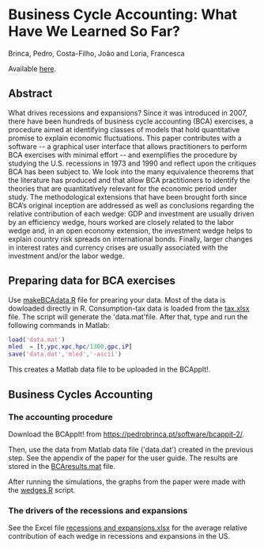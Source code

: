 # Business Cycle Accounting: What Have We Learned So Far?

Brinca, Pedro, Costa-Filho, João and Loria, Francesca

Available [here](https://onlinelibrary.wiley.com/doi/full/10.1111/joes.12581).

## Abstract

What drives recessions and expansions? Since it was introduced in 2007, there have been hundreds of business cycle accounting (BCA) exercises, a procedure aimed at identifying classes of models that hold quantitative promise to explain economic fluctuations. This paper contributes with a software -- a graphical user interface that allows practitioners to perform BCA exercises with minimal effort -- and exemplifies the procedure by studying the U.S. recessions in 1973 and 1990 and reflect upon the critiques BCA has been subject to. We look into the many equivalence theorems that the literature has produced and that allow BCA practitioners to identify the theories that are quantitatively relevant for the economic period under study. The methodological extensions that have been brought forth since BCA’s original inception are addressed as well as conclusions regarding the relative contribution of each wedge: GDP and  investment are usually driven by an efficiency wedge, hours worked are closely related to the labor wedge and, in an open economy extension, the investment wedge helps to explain country risk spreads on international bonds. Finally, larger changes in interest rates and currency crises are usually associated with the investment and/or the labor wedge.

## Preparing data for BCA exercises

Use [makeBCAdata.R](makeBCAdata.R) file for prearing your data. Most of the data is dowloaded directly in R. Consumption-tax data is loaded from the [tax.xlsx](tax.xlsx) file. The script will generate the 'data.mat'file. After that, type and run the following commands in Matlab:

``` matlab data
load('data.mat')
mled  = [t,ypc,xpc,hpc/1300,gpc,iP]
save('data.dat','mled','-ascii')
````
This creates a Matlab data file to be uploaded in the BCAppIt!.

## Business Cycles Accounting

### The accounting procedure

Download the BCAppIt! from https://pedrobrinca.pt/software/bcappit-2/.

Then, use the data from  Matlab data file ('data.dat') created in the previous step. See the appendix of the paper for the user guide. The results are stored in the [BCAresults.mat](BCAresults.mat) file. 

After running the simulations, the graphs from the paper were made with the [wedges.R](wedges.R) script.

### The drivers of the recessions and expansions

See the Excel file [recessions and expansions.xlsx](https://github.com/costafilhojoao/Research/blob/main/Business%20Cycle%20Accounting%3B%20What%20have%20we%20learned%20so%20far/recessions%20and%20expansions.xlsx) for the average relative contribution of each wedge in recessions and expansions in the US.
